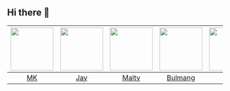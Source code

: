 ## Hi there 👋

|[<img src="https://github.com/MK827.png" width="100px">](https://github.com/MK827)|[<img src="https://github.com/jay1261.png" width="100px">](https://github.com/jay1261)|[<img src="https://github.com/youihyonKim.png" width="100px">](https://github.com/youihyonKim)|[<img src="https://github.com/bulmang.png" width="100px">](https://github.com/bulmang)|[<img src="https://github.com/bokoo14.png" width="100px">](https://github.com/bokoo14)|[<img src="https://github.com/sohnseoyeon.png" width="100px">](https://github.com/sohnseoyeon)|
|:----:|:----:|:----:|:----:|:----:|:----:|
|[MK](https://github.com/MK827)|[Jay](https://github.com/jay1261)|[Malty](https://github.com/youihyonKim)|[Bulmang](https://github.com/bulmang)|[Luna](https://github.com/bokoo14)|[Berry](https://github.com/sohnseoyeon)|
<!--

**Here are some ideas to get you started:**

🙋‍♀️ A short introduction - what is your organization all about?
🌈 Contribution guidelines - how can the community get involved?
👩‍💻 Useful resources - where can the community find your docs? Is there anything else the community should know?
🍿 Fun facts - what does your team eat for breakfast?
🧙 Remember, you can do mighty things with the power of [Markdown](https://docs.github.com/github/writing-on-github/getting-started-with-writing-and-formatting-on-github/basic-writing-and-formatting-syntax)
-->

